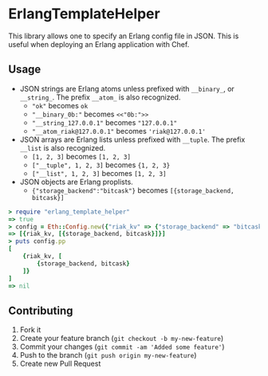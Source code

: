 # ErlangTemplateHelper

This library allows one to specify an Erlang config file in JSON. This is useful 
when deploying an Erlang application with Chef.

## Usage

* JSON strings are Erlang atoms unless prefixed with `__binary_`, or 
  `__string_`. The prefix `__atom_` is also recognized.
  * `"ok"` becomes `ok`
  * `"__binary_0b:"` becomes `<<"0b:">>`
  * `"__string_127.0.0.1"` becomes `"127.0.0.1"`
  * `"__atom_riak@127.0.0.1"` becomes `'riak@127.0.0.1'`
* JSON arrays are Erlang lists unless prefixed with `__tuple`. The prefix 
  `__list` is also recognized.
  * `[1, 2, 3]` becomes `[1, 2, 3]`
  * `["__tuple", 1, 2, 3]` becomes `{1, 2, 3}`
  * `["__list", 1, 2, 3]` becomes `[1, 2, 3]`
* JSON objects are Erlang proplists.
  * `{"storage_backend":"bitcask"}` becomes `[{storage_backend, bitcask}]`

```ruby
> require "erlang_template_helper"
=> true
> config = Eth::Config.new({"riak_kv" => {"storage_backend" => "bitcask"}})
=> [{riak_kv, [{storage_backend, bitcask}]}]
> puts config.pp
[
	{riak_kv, [
		{storage_backend, bitcask}
	]}
]
=> nil
```

## Contributing

1. Fork it
2. Create your feature branch (`git checkout -b my-new-feature`)
3. Commit your changes (`git commit -am 'Added some feature'`)
4. Push to the branch (`git push origin my-new-feature`)
5. Create new Pull Request
